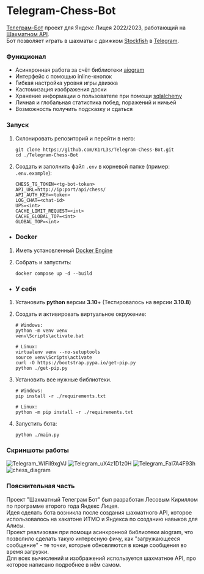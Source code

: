 # Telegram-Chess-Bot
[Телеграм-Бот](https://github.com/K1rL3s/Telegram-Chess-Bot) проект для Яндекс Лицея 2022/2023, работающий на 
[Шахматном API](https://github.com/K1rL3s/Simple-Chess-API). \
Бот позволяет играть в шахматы с движком [Stockfish](https://stockfishchess.org/) в [Telegram](https://telegram.org/). 

### Функционал
- Асинхронная работа за счёт библиотеки [aiogram](https://pypi.org/project/aiogram/)
- Интерфейс с помощью inline-кнопок
- Гибкая настройка уровня игры движка
- Кастомизация изображения доски
- Хранение информации о пользователе при помощи [sqlalchemy](https://pypi.org/project/SQLAlchemy/)
- Личная и глобальная статистика побед, поражений и ничьей
- Возможность получить подсказку и сдаться


### Запуск

1. Склонировать репозиторий и перейти в него:

    ```
    git clone https://github.com/K1rL3s/Telegram-Chess-Bot.git
    cd ./Telegram-Chess-Bot
    ```

2. Создать и заполнить файл `.env` в корневой папке (пример: `.env.example`):

    ```
    CHESS_TG_TOKEN=<tg-bot-token>
    API_URL=http://ip:port/api/chess/
    API_AUTH_KEY=<token>
    LOG_CHAT=<chat-id>
    UPS=<int>
    CACHE_LIMIT_REQUEST=<int>
    CACHE_GLOBAL_TOP=<int>
    GLOBAL_TOP=<int>
    ```

- ### Docker

1. Иметь установленный [Docker Engine](https://docs.docker.com/engine/)

2. Собрать и запустить:

   ```
   docker compose up -d --build
   ```

- ### У себя

1. Установить **python** версии **3.10**+
    (Тестировалось на версии **3.10.8**)

2. Создать и активировать виртуальное окружение:

    ```
    # Windows:
    python -m venv venv
    venv\Scripts\activate.bat

    # Linux:
    virtualenv venv --no-setuptools
    source venv\Scripts\activate
    curl -O https://bootstrap.pypa.io/get-pip.py
    python ./get-pip.py
    ```

3. Установить все нужные библиотеки. 

    ```
    # Windows:
    pip install -r ./requirements.txt
    
    # Linux:
    python -m pip install -r ./requirements.txt
    ```

4. Запустить бота:
    ```
    python ./main.py
    ```

### Скриншоты работы
![Telegram_WIFil9xgVJ](https://user-images.githubusercontent.com/104463209/233860960-e93ebf81-3e7d-4117-b385-7782fa9ec99e.png)
![Telegram_uX4z1D1z0H](https://user-images.githubusercontent.com/104463209/233860961-ab0b1102-d3d5-466c-9e19-581e13f3d0aa.png)
![Telegram_FaI7A4F93h](https://user-images.githubusercontent.com/104463209/233860963-3586a13a-91e7-495d-acb3-b827b365b685.png)
![chess_diagram](https://user-images.githubusercontent.com/104463209/233864355-bd1f823c-51c4-4b43-ac53-6a35112ca0fe.png)


### Пояснительная часть
Проект "Шахматный Телеграм Бот" был разработан Лесовым Кириллом по программе второго года Яндекс Лицея. \
Идея сделать бота возникла после создания шахматного API, которое использовалось на хакатоне ИТМО и Яндекса по созданию навыков для Алисы. \
Проект реализован при помощи асинхронной библиотеки aiogram, что позволило сделать такую интересную фичу, 
как "загружающееся сообщение" - те точки, которые обновляются в конце сообщения во время загрузки. \
Для всех вычислений и изображений используется шахматное API, про которое написано подробнее в нём самом.
